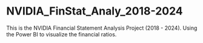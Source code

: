 # NVIDIA_FinStat_Analy_2018-2024
This is the NVIDIA Financial Statement Analysis Project (2018 - 2024). Using the Power BI to visualize the financial ratios.

